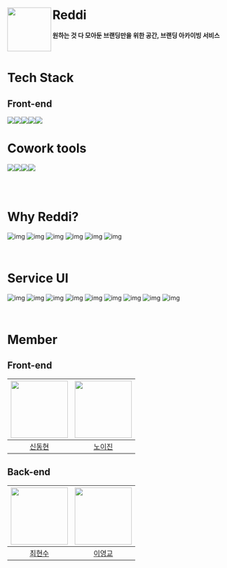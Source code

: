 # <a href="https://www.reddi.kr/"><img src="https://github.com/team-Reddi/reddi-client/assets/52371699/cb7ff8a0-930e-4522-9795-7378fa0ec027" align="left" width="100"></a> **Reddi**
**원하는 것 다 모아둔 브랜딩만을 위한 공간, 브랜딩 아카이빙 서비스**

<br />

# Tech Stack
## Front-end
<img src="https://img.shields.io/badge/react-61DAFB?style=for-the-badge&logo=react&logoColor=black"><img src="https://img.shields.io/badge/typescript-3178C6?style=for-the-badge&logo=typescript&logoColor=white"><img src="https://img.shields.io/badge/reactquery-FF4154?style=for-the-badge&logo=reactquery&logoColor=white"><img src="https://img.shields.io/badge/recoil-3578E5?style=for-the-badge&logo=recoil&logoColor=white"><img src="https://img.shields.io/badge/styledcomponents-DB7093?style=for-the-badge&logo=styledcomponents&logoColor=white">


# Cowork tools
<img src="https://img.shields.io/badge/Notion-%23000000.svg?style=for-the-badge&logo=notion&logoColor=white"><img src="https://img.shields.io/badge/-Swagger-%23Clojure?style=for-the-badge&logo=swagger&logoColor=white"><img src="https://img.shields.io/badge/github-181717?style=for-the-badge&logo=github&logoColor=white"><img src="https://img.shields.io/badge/git-F05032?style=for-the-badge&logo=git&logoColor=white">

<br/>


<br/>

# Why Reddi?
![img](https://github.com/team-Reddi/reddi-server/assets/89639470/479d350a-5e5e-4322-a030-aa1f5153a06d)
![img](https://github.com/team-Reddi/reddi-server/assets/89639470/e45716ef-5ba9-43b4-9dd2-c92f28eefccf)
![img](https://github.com/team-Reddi/reddi-server/assets/89639470/79e48946-90f4-4ccf-97ab-1d676b50946f)
![img](https://github.com/team-Reddi/reddi-server/assets/89639470/21de1c0e-a0b5-4380-8ddc-f3361012b25c)
![img](https://github.com/team-Reddi/reddi-server/assets/89639470/b22aa9cc-f2fc-42c8-9bd1-4171a4fa61cc)
![img](https://github.com/team-Reddi/reddi-server/assets/89639470/2e56289b-d5df-4575-9230-c295aedf8cc6)

<br/>

# Service UI
![img](https://github.com/team-Reddi/reddi-server/assets/89639470/3bab10cf-40cf-403e-bdd1-c46d8aca57c3)
![img](https://github.com/team-Reddi/reddi-server/assets/89639470/f07adf4c-c92d-475b-89ec-6a043015bc5e)
![img](https://github.com/team-Reddi/reddi-server/assets/89639470/df3abf93-d410-43f0-8c51-ff82768f9b50)
![img](https://github.com/team-Reddi/reddi-server/assets/89639470/9cbbf0b3-768f-4292-ac5c-c359434798e8)
![img](https://github.com/team-Reddi/reddi-server/assets/89639470/8854b447-ed7d-4ab6-b12d-259eb7913cd1)
![img](https://github.com/team-Reddi/reddi-server/assets/89639470/8217ac7b-e751-40e7-ad54-53ef2fb3a04d)
![img](https://github.com/team-Reddi/reddi-server/assets/89639470/cf83dac9-2e40-48f2-8ce2-b2b2a7fe48e5)
![img](https://github.com/team-Reddi/reddi-server/assets/89639470/a97ea91b-7855-466a-a744-3b8ba0a1879d)
![img](https://github.com/team-Reddi/reddi-server/assets/89639470/c9296b1a-18e8-44b0-8766-427f21ae50e6)

<br/>

# Member
## Front-end

| <img src="https://avatars.githubusercontent.com/u/82135534?v=4" width="130" height="130"> | <img src ="https://avatars.githubusercontent.com/u/52371699?v=4" width="130" height="130"> | 
| :---------------------------------------------------------------------------------------: | :----------------------------------------------------------------------------------------: |
|                         [신동현](https://github.com/dhshin98)                               |                         [노이진](https://github.com/leejin-rho)                             |

## Back-end

| <img src="https://avatars.githubusercontent.com/u/48885608?v=4" width="130" height="130"> | <img src ="https://avatars.githubusercontent.com/u/89639470?v=4" width="130" height="130"> | 
| :---------------------------------------------------------------------------------------: | :----------------------------------------------------------------------------------------: |
|                         [최현수](https://github.com/itsme-shawn)                           |                          [이영교](https://github.com/YoungGyo-00)                            |
